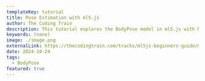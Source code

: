 ```yaml
---
templateKey: tutorial
title: Pose Estimation with ml5.js
author: The Coding Train
description: This tutorial explores the BodyPose model in ml5.js with MoveNet and BlazePose, showing how to track body keypoints and visualize 'skeleton' connections using live video.
keywords: (none)
image: ./image.png
externalLink: https://thecodingtrain.com/tracks/ml5js-beginners-guide/ml5/7-bodypose/pose-detection
date: 2024-10-24
tags:
  - BodyPose
featured: true
---
```

